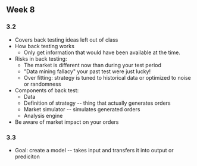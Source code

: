 ## Week 8

### 3.2

* Covers back testing ideas left out of class
* How back testing works
    * Only get information that would have been available at the time.
* Risks in back testing:
    * The market is different now than during your test period
    * "Data mining fallacy" your past test were just lucky!
    * Over fitting: strategy is tuned to historical data or optimized to noise or randomness
* Components of back test:
    * Data
    * Definition of strategy -- thing that actually generates orders
    * Market simulator -- simulates generated orders
    * Analysis engine
* Be aware of market impact on your orders

### 3.3

* Goal: create a model -- takes input and transfers it into output or prediciton

